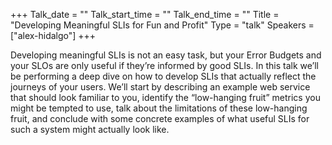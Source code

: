 +++
Talk_date = ""
Talk_start_time = ""
Talk_end_time = ""
Title = "Developing Meaningful SLIs for Fun and Profit"
Type = "talk"
Speakers = ["alex-hidalgo"]
+++

Developing meaningful SLIs is not an easy task, but your Error Budgets and your SLOs are only useful if they’re informed by good SLIs. In this talk we’ll be performing a deep dive on how to develop SLIs that actually reflect the journeys of your users. We’ll start by describing an example web service that should look familiar to you, identify the “low-hanging fruit” metrics you might be tempted to use, talk about the limitations of these low-hanging fruit, and conclude with some concrete examples of what useful SLIs for such a system might actually look like.
